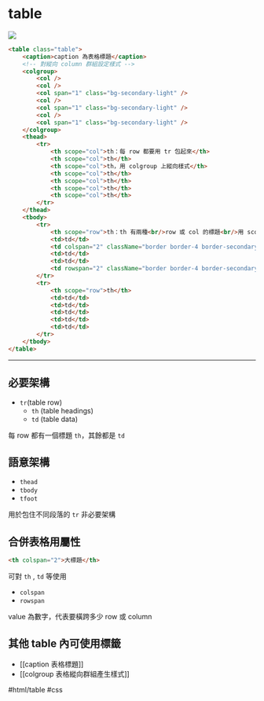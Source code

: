 # table

![](https://i.imgur.com/uy93kDm.png)

```html
<table class="table">
	<caption>caption 為表格標題</caption>
	<!-- 對縱向 column 群組設定樣式 -->
	<colgroup>
		<col />
		<col />
		<col span="1" class="bg-secondary-light" />
		<col />
		<col span="1" class="bg-secondary-light" />
		<col />
		<col span="1" class="bg-secondary-light" />
	</colgroup>
	<thead>
		<tr>
			<th scope="col">th：每 row 都要用 tr 包起來</th>
			<th scope="col">th</th>
			<th scope="col">th，用 colgroup 上縱向樣式</th>
			<th scope="col">th</th>
			<th scope="col">th</th>
			<th scope="col">th</th>
			<th scope="col">th</th>
		</tr>
	</thead>
	<tbody>
		<tr>
			<th scope="row">th：th 有兩種<br/>row 或 col 的標題<br/>用 scope 屬性區分</th>
			<td>td</td>
			<td colspan="2" className="border border-4 border-secondary">td:用 colspan 橫向合併</td>
			<td>td</td>
			<td>td</td>
			<td rowspan="2" className="border border-4 border-secondary">td：用 rowspan 縱向合併</td>
		</tr>
		<tr>
			<th scope="row">th</th>
			<td>td</td>
			<td>td</td>
			<td>td</td>
			<td>td</td>
			<td>td</td>
		</tr>
	</tbody>
</table>
```

---

## 必要架構
- `tr`(table row)
	- `th` (table headings)
	- `td` (table data)

每 row 都有一個標題 `th`，其餘都是 `td`

## 語意架構
- `thead`
- `tbody`
- `tfoot`

用於包住不同段落的 `tr`
非必要架構

## 合併表格用屬性
```html
<th colspan="2">大標題</th>
```
可對 `th` , `td` 等使用
- `colspan`
- `rowspan`

value 為數字，代表要橫跨多少 row 或 column

## 其他 table 內可使用標籤
- [[caption 表格標題]]
- [[colgroup 表格縱向群組產生樣式]]

#html/table #css 